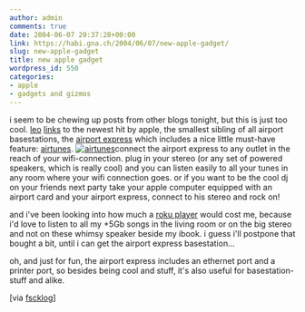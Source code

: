 ```yaml
---
author: admin
comments: true
date: 2004-06-07 20:37:28+00:00
link: https://habi.gna.ch/2004/06/07/new-apple-gadget/
slug: new-apple-gadget
title: new apple gadget
wordpress_id: 550
categories:
- apple
- gadgets and gizmos
---
```


i seem to be chewing up posts from other blogs tonight, but this is just too cool.
[leo](http://fscklog.typepad.com/fsck/) [links](http://fscklog.typepad.com/fsck/2004/06/beachtlich_airp.html) to the newest hit by apple, the smallest sibling of all airport basestations, the [airport express](http://www.apple.com/airportexpress/) which includes a nice little must-have feature: [airtunes](http://www.apple.com/airportexpress/airtunes.html).
[![airtunes](https://habi.gna.ch/blog/images/airtunes-tm.jpg)](https://habi.gna.ch/blog/images/airtunes.jpg)connect the airport express to any outlet in the reach of your wifi-connection. plug in your stereo (or any set of powered speakers, which is really cool) and you can listen easily to all your tunes in any room where your wifi connection goes. or if you want to be the cool dj on your friends next party take your apple computer equipped with  an airport card and your airport express, connect to his stereo and rock on!

and i've been looking into how much a [roku player](http://www.rokulabs.com/products/soundbridge/index.php) would cost me, because i'd love to listen to all my +5Gb songs in the living room or on the big stereo and not on these whimsy speaker beside my ibook. i guess i'll postpone that bought a bit, until i can get the airport express basestation...

oh, and just for fun, the airport express includes an ethernet port and a printer port, so besides being cool and stuff, it's also useful for basestation-stuff and alike.

[via [fscklog](http://fscklog.typepad.com/fsck/)]
